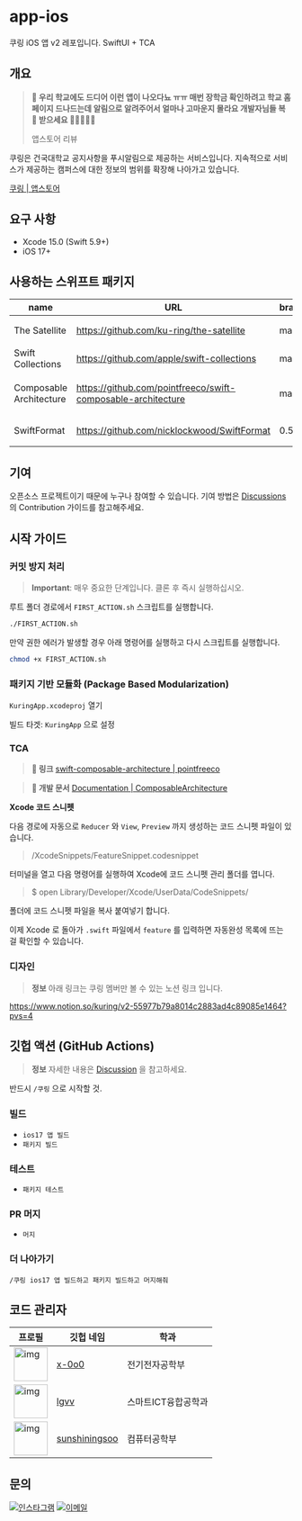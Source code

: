 # app-ios

쿠링 iOS 앱 v2 레포입니다. SwiftUI + TCA

## 개요

> **💬 우리 학교에도 드디어 이런 앱이 나오다뇨 ㅠㅠ 매번 장학금 확인하려고 학교 홈페이지 드나드는데 알림으로 알려주어서 얼마나 고마운지 몰라요 개발자님들 복 🧧 받으세요 🙇‍♀️🙇‍♂️🙇**
> 
> 앱스토어 리뷰

쿠링은 건국대학교 공지사항을 푸시알림으로 제공하는 서비스입니다. 지속적으로 서비스가 제공하는 캠퍼스에 대한 정보의 범위를 확장해 나아가고 있습니다.

[쿠링 |  앱스토어](https://apps.apple.com/kr/app/id1609873520)

## 요구 사항

- Xcode 15.0 (Swift 5.9+)
- iOS 17+

## 사용하는 스위프트 패키지

| name | URL | branch | description |
| ---- | ---- | ------ | ----- |
| The Satellite | https://github.com/ku-ring/the-satellite | main | iOS API 통신모듈  |
| Swift Collections | https://github.com/apple/swift-collections | main | OrderedSet |  
| Composable Architecture | https://github.com/pointfreeco/swift-composable-architecture | main | TCA 구조를 위한 스위프트 패키지 |
| SwiftFormat | https://github.com/nicklockwood/SwiftFormat | 0.50.4 | 코드 스타일 관리 |

## 기여

오픈소스 프로젝트이기 때문에 누구나 참여할 수 있습니다. 기여 방법은 [Discussions](https://github.com/ku-ring/app-ios-v2/discussions/2) 의 Contribution 가이드를 참고해주세요.

## 시작 가이드

### 커밋 방지 처리

> **Important**: 매우 중요한 단계입니다. 클론 후 즉시 실행하십시오.

루트 폴더 경로에서 `FIRST_ACTION.sh` 스크립트를 실행합니다.
```bash
./FIRST_ACTION.sh
```
만약 권한 에러가 발생할 경우 아래 명령어를 실행하고 다시 스크립트를 실행합니다.
```bash
chmod +x FIRST_ACTION.sh
```

### 패키지 기반 모듈화 (Package Based Modularization)

`KuringApp.xcodeproj` 열기

빌드 타겟: `KuringApp` 으로 설정

### TCA

> **🔗 링크** [swift-composable-architecture | pointfreeco](https://github.com/pointfreeco/swift-composable-architecture)

> **📄 개발 문서** [Documentation | ComposableArchitecture](https://pointfreeco.github.io/swift-composable-architecture/main/documentation/composablearchitecture/)

**Xcode 코드 스니펫**

다음 경로에 자동으로 `Reducer` 와 `View`, `Preview` 까지 생성하는 코드 스니펫 파일이 있습니다.
> /XcodeSnippets/FeatureSnippet.codesnippet

터미널을 열고 다음 명령어를 실행하여 Xcode에 코드 스니펫 관리 폴더를 엽니다.
> $ open Library/Developer/Xcode/UserData/CodeSnippets/

폴더에 코드 스니펫 파일을 복사 붙여넣기 합니다.

이제 Xcode 로 돌아가 `.swift` 파일에서 `feature` 를 입력하면 자동완성 목록에 뜨는 걸 확인할 수 있습니다.

### 디자인

> **정보** 아래 링크는 쿠링 멤버만 볼 수 있는 노션 링크 입니다.

https://www.notion.so/kuring/v2-55977b79a8014c2883ad4c89085e1464?pvs=4

## 깃헙 액션 (GitHub Actions)

> **정보** 자세한 내용은 [Discussion](https://github.com/ku-ring/ios-app/discussions/56) 을 참고하세요.

반드시 `/쿠링` 으로 시작할 것.

### 빌드
- `ios17 앱 빌드`
- `패키지 빌드`

### 테스트
- `패키지 테스트`

### PR 머지
- `머지`

### 더 나아가기
```
/쿠링 ios17 앱 빌드하고 패키지 빌드하고 머지해줘
```

## 코드 관리자

| 프로필 | 깃헙 네임 | 학과 |
| --- | --- | --- |
| <img src="https://github.com/x-0o0.png" alt="img" width="60"/> | [x-0o0](https://github.com/x-0o0) | 전기전자공학부 |
| <img src="https://github.com/lgvv.png" alt="img" width="60"/> | [lgvv](https://github.com/lgvv) | 스마트ICT융합공학과 |
| <img src="https://github.com/sunshiningsoo.png" alt="img" width="60"/> | [sunshiningsoo](https://github.com/sunshiningsoo) | 컴퓨터공학부 |

## 문의

[![인스타그램](https://img.shields.io/badge/@kuring.konkuk-e4405f?style=for-the-badge&logo=instagram&logoColor=white)](https://bit.ly/3JyMWMi)
[![이메일](https://img.shields.io/badge/kuring.korea@gmail.com-168de2?style=for-the-badge&logo=gmail&logoColor=white)](mailto:kuring.korea@gmail.com)

